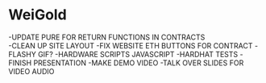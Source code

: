# WeiGold
-UPDATE PURE FOR RETURN FUNCTIONS IN CONTRACTS\
-CLEAN UP SITE LAYOUT
-FIX WEBSITE ETH BUTTONS FOR CONTRACT
-FLASHY GIF?
-HARDWARE SCRIPTS JAVASCRIPT
-HARDHAT TESTS
-FINISH PRESENTATION
-MAKE DEMO VIDEO
-TALK OVER SLIDES FOR VIDEO AUDIO
